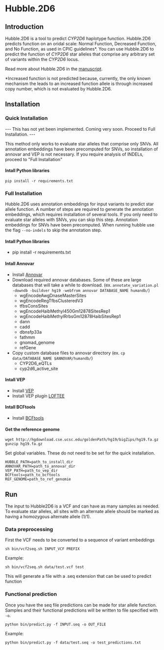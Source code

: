# Hubble.2D6

## Introduction

Hubble.2D6 is a tool to predict *CYP2D6* haplotype function.  Hubble.2D6 predicts function on an oridal scale: Normal Function, Decreased Function, and No Function, as used in CPIC guidelines\*.  You can use Hubble.2D6 to predict the function of *CYP2D6* star alleles that comprise any arbitrary set of variants within the *CYP2D6* locus.

Read more about Hubble.2D6 in the [manuscript](https://www.biorxiv.org/content/10.1101/684357v2.abstract).

\*Increased function is not predicted because, currently, the only known mechanism the leads to an increased function allele is through increased copy number, which is not evaluated by Hubble.2D6.  



## Installation

### Quick Installation

--- This has not yet been implemented.  Coming very soon. Proceed to Full Installation. ---

This method only works to evaluate star alleles that comprise only SNVs.  All annotation embeddings have been precomputed for SNVs, so installation of annovar and VEP is not necessary.  If you require analysis of INDELs, proceed to "Full Installation"

#### Intall Python libraries

```pip install -r requirements.txt```


### Full Installation
Hubble.2D6 uses annotation embeddings for input variants to predict star allele function.  A number of steps are required to generate the annotation embeddings, which requires installation of several tools.  If you only need to evaluate star alleles with SNVs, you can skip this step.  Annotation embeddings for SNVs have been precomputed.  When running hubble use the flag `--no-indels` to skip the annotation step.

#### Intall Python libraries
* pip install -r requirements.txt

#### Intall Annovar
* Install [Annovar](https://annovar.openbioinformatics.org/en/latest/)
* Download required annovar databases.  Some of these are large databases that will take a while to download.  (ex. `annotate_variation.pl -downdb -buildver hg19 -webfrom annovar DATABASE_NAME humandb/`)
    * wgEncodeAwgDnaseMasterSites
    * wgEncodeRegTfbsClusteredV3
    * tfbsConsSites
    * wgEncodeHaibMethyl450Gm12878SitesRep1
    * wgEncodeHaibMethylRrbsGm12878HaibSitesRep1
    * dann
    * cadd
    * dbnsfp33a
    * fathmm
    * gnomad_genome
    * refGene
* Copy custom database files to annovar directory (ex. `cp data/DATABASE_NAME $ANNOVAR/humandb/`)
    * CYP2D6_eQTLs
    * cyp2d6_active_site

#### Intall VEP
* Install [VEP](https://uswest.ensembl.org/info/docs/tools/vep/index.html)
* Install VEP plugin [LOFTEE](https://github.com/konradjk/loftee)

#### Intall BCFtools
* Install [BCFtools](http://samtools.github.io/bcftools/bcftools.html)

#### Get the reference genome

```
wget http://hgdownload.cse.ucsc.edu/goldenPath/hg19/bigZips/hg19.fa.gz
gunzip hg19.fa.gz
```

Set global variables.  These do not need to be set for the quick installation.

```
HUBBLE_PATH=path_to_install_dir
ANNOVAR_PATH=path_to_annovar_dir
VEP_PATH=path_to_vep_dir
BCFtools=path_to_bcftools
REF_GENOME=path_to_ref_genomie
```

## Run

The input to Hubble2D6 is a VCF and can have as many samples as needed.  To evaluate star alleles, all sites with an alternate allele
should be marked as having a homozygous alternate allele (1/1).  


### Data preprocessing
First the VCF needs to be converted to a sequence of variant embeddings
```
sh bin/vcf2seq.sh INPUT_VCF PREFIX
```

Example:
```
sh bin/vcf2seq.sh data/test.vcf test
```

This will generate a file with a .seq extension that can be used to predict function

### Functional prediction
Once you have the seq file predictions can be made for star allele function.  Samples and their 
functional predictions will be written to file specified with `-o`.
```
python bin/predict.py -f INPUT.seq -o OUT_FILE
```

Example:
```
python bin/predict.py -f data/test.seq -o test_predictions.txt
```






